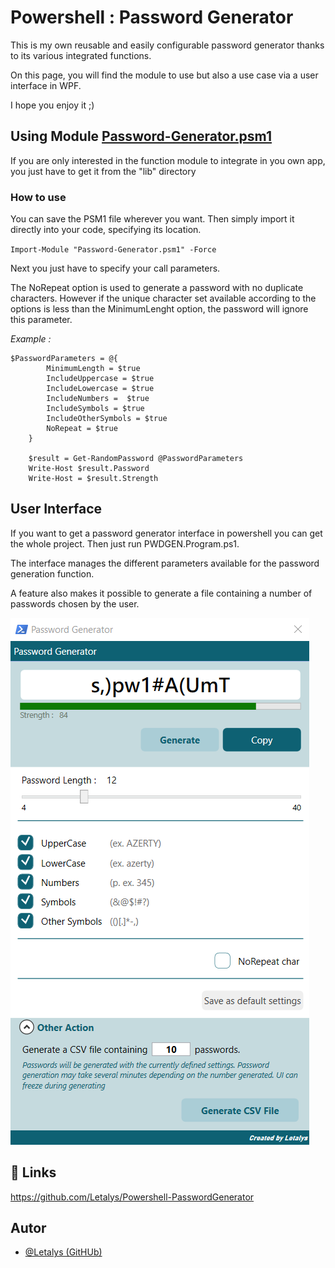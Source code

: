 
# Powershell : Password Generator

This is my own reusable and easily configurable password generator thanks to its various integrated functions.

On this page, you will find the module to use but also a use case via a user interface in WPF.

I hope you enjoy it  ;)




## Using Module [Password-Generator.psm1](./Lib/Password-Generator.psm1)

If you are only interested in the function module to integrate in you own app, you just have to get it from the "lib" directory

### How to use

You can save the PSM1 file wherever you want. Then simply import it directly into your code, specifying its location.

`Import-Module "Password-Generator.psm1" -Force`

Next you just have to specify your call parameters.

The NoRepeat option is used to generate a password with no duplicate characters. However if the unique character set available according to the options is less than the MinimumLenght option, the password will ignore this parameter.

_Example :_
```
$PasswordParameters = @{
        MinimumLength = $true
        IncludeUppercase = $true
        IncludeLowercase = $true
        IncludeNumbers =  $true
        IncludeSymbols = $true
        IncludeOtherSymbols = $true
        NoRepeat = $true
    }

    $result = Get-RandomPassword @PasswordParameters
    Write-Host $result.Password
    Write-Host = $result.Strength
```



## User Interface

If you want to get a password generator interface in powershell you can get the whole project. Then just run PWDGEN.Program.ps1.

The interface manages the different parameters available for the password generation function.

A feature also makes it possible to generate a file containing a number of passwords chosen by the user.

![image info](./Screenshot.png)
## 🔗 Links
https://github.com/Letalys/Powershell-PasswordGenerator


## Autor
- [@Letalys (GitHUb)](https://www.github.com/Letalys)
